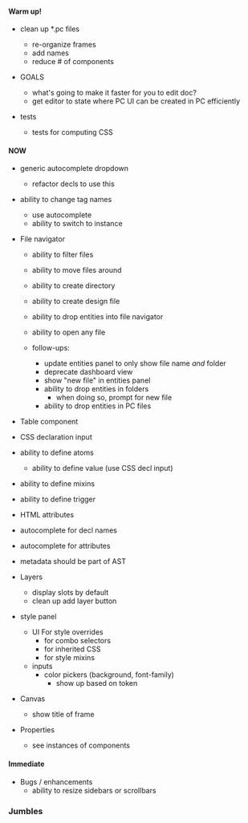 #### Warm up!

- clean up \*.pc files

  - re-organize frames
  - add names
  - reduce # of components

- GOALS

  - what's going to make it faster for you to edit doc?
  - get editor to state where PC UI can be created in PC efficiently

- tests
  - tests for computing CSS

#### NOW

- generic autocomplete dropdown
  - refactor decls to use this
- ability to change tag names
  - use autocomplete
  - ability to switch to instance
- File navigator

  - ability to filter files
  - ability to move files around
  - ability to create directory
  - ability to create design file
  - ability to drop entities into file navigator

  - ability to open any file
  - follow-ups:
    - update entities panel to only show file name _and_ folder
    - deprecate dashboard view
    - show "new file" in entities panel
    - ability to drop entities in folders
      - when doing so, prompt for new file
    - ability to drop entities in PC files

- Table component
- CSS declaration input
- ability to define atoms
  - ability to define value (use CSS decl input)
- ability to define mixins
- ability to define trigger
- HTML attributes
- autocomplete for decl names
- autocomplete for attributes
- metadata should be part of AST

- Layers

  - display slots by default
  - clean up add layer button

- style panel

  - UI For style overrides
    - for combo selectors
    - for inherited CSS
    - for style mixins
  - inputs
    - color pickers (background, font-family)
      - show up based on token

- Canvas

  - show title of frame

- Properties
  - see instances of components

#### Immediate

- Bugs / enhancements
  - ability to resize sidebars or scrollbars

### Jumbles
